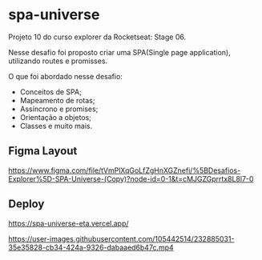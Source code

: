 # spa-universe

Projeto 10 do curso explorer da Rocketseat: Stage 06.

Nesse desafio foi proposto criar uma SPA(Single page application), utilizando routes e promisses.

O que foi abordado nesse desafio:

- Conceitos de SPA;
- Mapeamento de rotas;
- Assíncrono e promises;
- Orientação a objetos;
- Classes e muito mais.

## Figma Layout
https://www.figma.com/file/tVmPlXqGoLfZgHnXGZnefi/%5BDesafios-Explorer%5D-SPA-Universe-(Copy)?node-id=0-1&t=cMJGZGprrtx8L8l7-0

## Deploy
https://spa-universe-eta.vercel.app/


https://user-images.githubusercontent.com/105442514/232885031-35e35828-cb34-424a-9326-dabaaed6b47c.mp4
